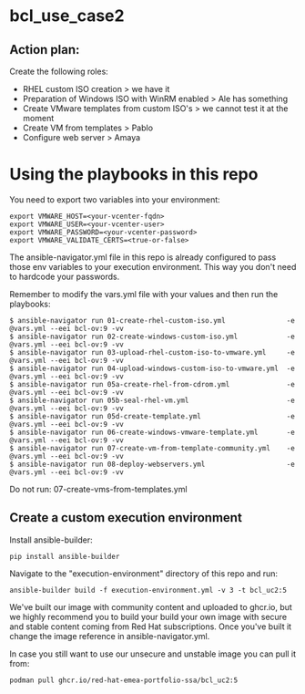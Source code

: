 # bcl_use_case2

## Action plan:

Create the following roles:

 - RHEL custom ISO creation > we have it
 - Preparation of Windows ISO with WinRM enabled > Ale has something
 - Create VMware templates from custom ISO's > we cannot test it at the moment
 - Create VM from templates > Pablo
 - Configure web server > Amaya

# Using the playbooks in this repo

You need to export two variables into your environment:

```
export VMWARE_HOST=<your-vcenter-fqdn>
export VMWARE_USER=<your-vcenter-user>
export VMWARE_PASSWORD=<your-vcenter-password>
export VMWARE_VALIDATE_CERTS=<true-or-false>
```
The ansible-navigator.yml file in this repo is already configured to pass those env variables to your execution environment. This way you don't need to hardcode your passwords.

Remember to modify the vars.yml file with your values and then run the playbooks:

```
$ ansible-navigator run 01-create-rhel-custom-iso.yml               -e @vars.yml --eei bcl-ov:9 -vv
$ ansible-navigator run 02-create-windows-custom-iso.yml            -e @vars.yml --eei bcl-ov:9 -vv
$ ansible-navigator run 03-upload-rhel-custom-iso-to-vmware.yml     -e @vars.yml --eei bcl-ov:9 -vv
$ ansible-navigator run 04-upload-windows-custom-iso-to-vmware.yml  -e @vars.yml --eei bcl-ov:9 -vv
$ ansible-navigator run 05a-create-rhel-from-cdrom.yml              -e @vars.yml --eei bcl-ov:9 -vv
$ ansible-navigator run 05b-seal-rhel-vm.yml                        -e @vars.yml --eei bcl-ov:9 -vv
$ ansible-navigator run 05d-create-template.yml                     -e @vars.yml --eei bcl-ov:9 -vv
$ ansible-navigator run 06-create-windows-vmware-template.yml       -e @vars.yml --eei bcl-ov:9 -vv
$ ansible-navigator run 07-create-vm-from-template-community.yml    -e @vars.yml --eei bcl-ov:9 -vv
$ ansible-navigator run 08-deploy-webservers.yml                    -e @vars.yml --eei bcl-ov:9 -vv
```
Do not run: 07-create-vms-from-templates.yml

## Create a custom execution environment

Install ansible-builder:

```
pip install ansible-builder
```
Navigate to the "execution-environment" directory of this repo and run:

```
ansible-builder build -f execution-environment.yml -v 3 -t bcl_uc2:5
```

We've built our image with community content and uploaded to ghcr.io, but we highly recommend you to build your build your own image with secure and stable content coming from Red Hat subscriptions. Once you've built it change the image reference in ansible-navigator.yml.

In case you still want to use our unsecure and unstable image you can pull it from:

```
podman pull ghcr.io/red-hat-emea-portfolio-ssa/bcl_uc2:5
```